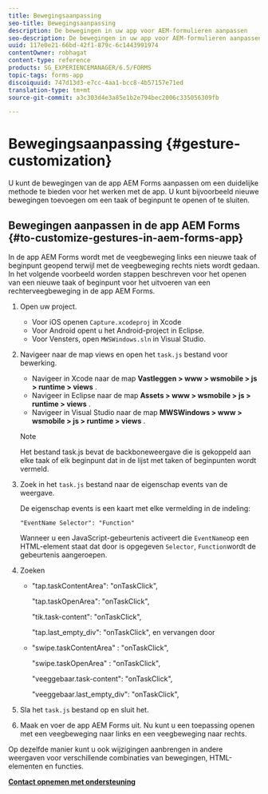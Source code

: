 ```yaml
---
title: Bewegingsaanpassing
seo-title: Bewegingsaanpassing
description: De bewegingen in uw app voor AEM-formulieren aanpassen
seo-description: De bewegingen in uw app voor AEM-formulieren aanpassen
uuid: 117e0e21-66bd-42f1-879c-6c1443991974
contentOwner: robhagat
content-type: reference
products: SG_EXPERIENCEMANAGER/6.5/FORMS
topic-tags: forms-app
discoiquuid: 747d13d3-e7cc-4aa1-bcc8-4b57157e71ed
translation-type: tm+mt
source-git-commit: a3c303d4e3a85e1b2e794bec2006c335056309fb

---
```



# Bewegingsaanpassing {#gesture-customization}

U kunt de bewegingen van de app AEM Forms aanpassen om een duidelijke methode te bieden voor het werken met de app. U kunt bijvoorbeeld nieuwe bewegingen toevoegen om een taak of beginpunt te openen of te sluiten.

## Bewegingen aanpassen in de app AEM Forms {#to-customize-gestures-in-aem-forms-app}

In de app AEM Forms wordt met de veegbeweging links een nieuwe taak of beginpunt geopend terwijl met de veegbeweging rechts niets wordt gedaan. In het volgende voorbeeld worden stappen beschreven voor het openen van een nieuwe taak of beginpunt voor het uitvoeren van een rechterveegbeweging in de app AEM Forms.

1. Open uw project.

   * Voor iOS openen `Capture.xcodeproj` in Xcode
   * Voor Android opent u het Android-project in Eclipse.
   * Voor Vensters, open `MWSWindows.sln` in Visual Studio.

1. Navigeer naar de map views en open het `task.js` bestand voor bewerking.

   * Navigeer in Xcode naar de map **Vastleggen > www > wsmobile > js > runtime > views** .
   * Navigeer in Eclipse naar de map **Assets > www > wsmobile > js > runtime > views** .
   * Navigeer in Visual Studio naar de map **MWSWindows > www > wsmobile > js > runtime > views** .
   >[!NOTE]
   >
   >Het bestand task.js bevat de backboneweergave die is gekoppeld aan elke taak of elk beginpunt dat in de lijst met taken of beginpunten wordt vermeld.

1. Zoek in het `task.js` bestand naar de eigenschap events van de weergave.

   De eigenschap events is een kaart met elke vermelding in de indeling:

   `"EventName Selector": "Function"`

   Wanneer u een JavaScript-gebeurtenis activeert die `EventName`op een HTML-element staat dat door is opgegeven `Selector`, `Function`wordt de gebeurtenis aangeroepen.

1. Zoeken

   * &quot;tap.taskContentArea&quot;: &quot;onTaskClick&quot;,

      &quot;tap.taskOpenArea&quot;: &quot;onTaskClick&quot;,

      &quot;tik.task-content&quot;: &quot;onTaskClick&quot;,

      &quot;tap.last_empty_div&quot;: &quot;onTaskClick&quot;,
   en vervangen door

   * &quot;swipe.taskContentArea&quot; : &quot;onTaskClick&quot;,

      &quot;swipe.taskOpenArea&quot; : &quot;onTaskClick&quot;,

      &quot;veeggebaar.task-content&quot;: &quot;onTaskClick&quot;,

      &quot;veeggebaar.last_empty_div&quot;: &quot;onTaskClick&quot;,


1. Sla het `task.js` bestand op en sluit het.
1. Maak en voer de app AEM Forms uit. Nu kunt u een toepassing openen met een veegbeweging naar links en een veegbeweging naar rechts.

Op dezelfde manier kunt u ook wijzigingen aanbrengen in andere weergaven voor verschillende combinaties van bewegingen, HTML-elementen en functies.

**[Contact opnemen met ondersteuning](https://www.adobe.com/account/sign-in.supportportal.html)**
